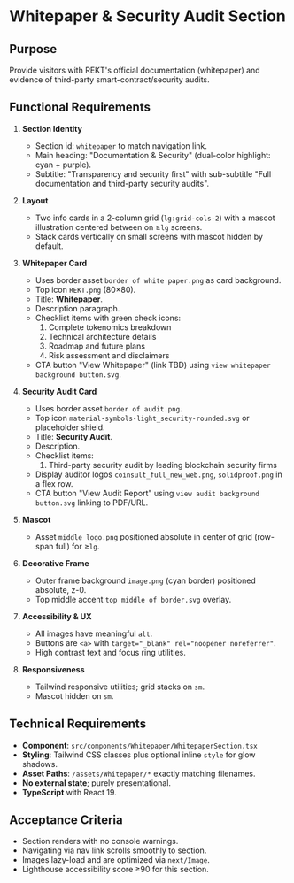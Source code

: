 # Whitepaper & Security Audit Section

## Purpose
Provide visitors with REKT's official documentation (whitepaper) and evidence of third-party smart-contract/security audits.

## Functional Requirements

1. **Section Identity**
   - Section id: `whitepaper` to match navigation link.
   - Main heading: "Documentation & Security" (dual-color highlight: cyan + purple).
   - Subtitle: "Transparency and security first" with sub-subtitle "Full documentation and third-party security audits".

2. **Layout**
   - Two info cards in a 2-column grid (`lg:grid-cols-2`) with a mascot illustration centered between on ≥`lg` screens.
   - Stack cards vertically on small screens with mascot hidden by default.

3. **Whitepaper Card**
   - Uses border asset `border of white paper.png` as card background.
   - Top icon `REKT.png` (80×80).
   - Title: **Whitepaper**.
   - Description paragraph.
   - Checklist items with green check icons:
     1. Complete tokenomics breakdown
     2. Technical architecture details
     3. Roadmap and future plans
     4. Risk assessment and disclaimers
   - CTA button "View Whitepaper" (link TBD) using `view whitepaper background button.svg`.

4. **Security Audit Card**
   - Uses border asset `border of audit.png`.
   - Top icon `material-symbols-light_security-rounded.svg` or placeholder shield.
   - Title: **Security Audit**.
   - Description.
   - Checklist items:
     1. Third-party security audit by leading blockchain security firms
   - Display auditor logos `coinsult_full_new_web.png`, `solidproof.png` in a flex row.
   - CTA button "View Audit Report" using `view audit background button.svg` linking to PDF/URL.

5. **Mascot**
   - Asset `middle logo.png` positioned absolute in center of grid (row-span full) for ≥`lg`.

6. **Decorative Frame**
   - Outer frame background `image.png` (cyan border) positioned absolute, z-0.
   - Top middle accent `top middle of border.svg` overlay.

7. **Accessibility & UX**
   - All images have meaningful `alt`.
   - Buttons are `<a>` with `target="_blank" rel="noopener noreferrer"`.
   - High contrast text and focus ring utilities.

8. **Responsiveness**
   - Tailwind responsive utilities; grid stacks on `sm`.
   - Mascot hidden on `sm`.

## Technical Requirements

- **Component**: `src/components/Whitepaper/WhitepaperSection.tsx`
- **Styling**: Tailwind CSS classes plus optional inline `style` for glow shadows.
- **Asset Paths**: `/assets/Whitepaper/*` exactly matching filenames.
- **No external state**; purely presentational.
- **TypeScript** with React 19.

## Acceptance Criteria

- Section renders with no console warnings.
- Navigating via nav link scrolls smoothly to section.
- Images lazy-load and are optimized via `next/Image`.
- Lighthouse accessibility score ≥90 for this section.
